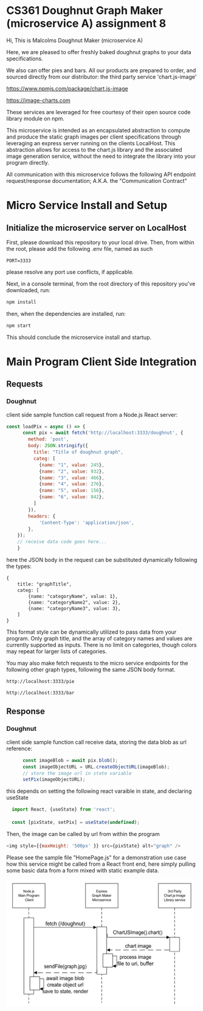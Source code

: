 # CS361 Doughnut Graph Maker (microservice A) assignment 8

Hi, This is Malcolms Doughnut Maker (microservice A)

Here, we are pleased to offer freshly baked doughnut graphs to your data specifications.

We also can offer pies and bars. All our products are prepared to order, and sourced directly from our distributor: the third party service 'chart.js-image'

https://www.npmjs.com/package/chart.js-image

https://image-charts.com

These services are leveraged for free courtesy of their open source code library module on npm. 

This microservice is intended as an encapsulated abstraction to compute and produce the static graph images per client specifications through leveraging an express server running on the clients LocalHost. This abstraction allows for access to the chart.js library and the associated image generation service, without the need to integrate the library into your program directly. 

All communication with this microservice follows the following API endpoint request/response documentation; A.K.A. the "Communication Contract"

# Micro Service Install and Setup
## Initialize the microservice server on LocalHost
First, please download this repository to your local drive. 
Then, from within the root, please add the following .env file, named as such
```
PORT=3333
```
please resolve any port use conflicts, if applicable. 

Next, in a console terminal, from the root directory of this repository you've downloaded,
run:
```BASH
npm install
```
then, when the dependencies are installed,
run:
```BASH
npm start
```
This should conclude the microservice install and startup.

# Main Program Client Side Integration
## Requests
### Doughnut
client side sample function call request from a Node.js React server:
```javascript
const loadPix = async () => {
      const pix = await fetch('http://localhost:3333/doughnut', {
        method: 'post',
        body: JSON.stringify({
          title: "Title of doughnut graph",
          categ: [
            {name: "1", value: 245},
            {name: "2", value: 932},
            {name: "3", value: 466},
            {name: "4", value: 276},
            {name: "5", value: 156},
            {name: "6", value: 842},
          ]
        }),
        headers: {
            'Content-Type': 'application/json',
        },
    });
    // receive data code goes here... 
    }  
```
here the JSON body in the request can be substituted dynamically following the types:
```
{
    title: "graphTitle",
    categ: [
        {name: "categoryName", value: 1},
        {name: "categoryName2", value: 2},
        {name: "categoryName3", value: 3},
    ]
}
```
This format style can be dynamically utilized to pass data from your program. Only graph title, and the array of category names and values are currently supported as inputs. There is no limit on categories, though colors may repeat for larger lists of categories. 

You may also make fetch requests to the micro service endpoints for the following other graph types, following the same JSON body format.
```
http://localhost:3333/pie
```
```
http://localhost:3333/bar
```

## Response 
### Doughnut
client side sample function call receive data, storing the data blob as url reference:
```javascript
      const imageBlob = await pix.blob();
      const imageObjectURL = URL.createObjectURL(imageBlob);
      // store the image url in state variable      
      setPix(imageObjectURL);
```
this depends on setting the following react varaible in state, and declaring useState
```javascript
  import React, {useState} from 'react';

  const [pixState, setPix] = useState(undefined);
```

Then, the image can be called by url from within the program
```javascript
<img style={{maxHeight: '500px' }} src={pixState} alt="graph" />
```

Please see the sample file "HomePage.js" for a demonstration use case how this service might be called from a React front end, here simply pulling some basic data from a form mixed with static example data. 

![UML Sequence Diagram for Graph Maker Microservice A SUHRM](./UML_sequence_suhrm.png)